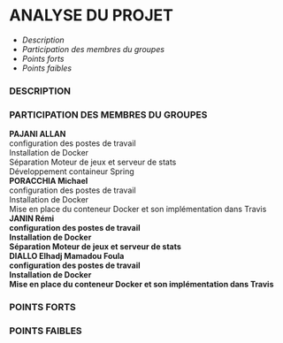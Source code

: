 # <H1>ANALYSE DU PROJET</H1>
- *Description*
- *Participation des membres du groupes*
- *Points forts*
- *Points faibles*

### DESCRIPTION

### PARTICIPATION DES MEMBRES DU GROUPES

  <strong> PAJANI ALLAN </strong></br>
            configuration  des postes de travail</br>
            Installation de Docker</br>
            Séparation Moteur de jeux et serveur de stats</br>
            Développement containeur Spring</br>
  <strong>PORACCHIA Michael</strong></br>
            configuration  des postes de travail</br>
            Installation de Docker</br>
            Mise en place du conteneur Docker et son implémentation dans Travis</br>
  <strong>JANIN Rémi<strong></br>
            configuration  des postes de travail</br>
            Installation de Docker</br>
            Séparation Moteur de jeux et serveur de stats</br>
   <strong> DIALLO Elhadj Mamadou Foula </strong></br>
            configuration des postes de travail </br>
            Installation de Docker </br>
            Mise en place du conteneur Docker et son implémentation dans Travis </br>

### POINTS FORTS 

### POINTS FAIBLES


